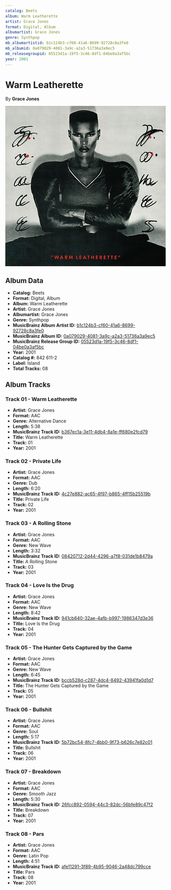 ```yaml
---
catalog: Beets
album: Warm Leatherette
artist: Grace Jones
format: Digital, Album
albumartist: Grace Jones
genre: Synthpop
mb_albumartistid: b1c124b3-cf60-41a6-8699-92728c8a3fe0
mb_albumid: 0a079029-4081-3a9c-a2a3-51736a3a9ec5
mb_releasegroupid: 05523d1a-19f5-3c46-8df1-04be0a3af5bc
year: 2001
---
```


# Warm Leatherette

By **Grace Jones**

![](../../assets/beetscovers/Grace_Jones-Warm_Leatherette.jpg)

## Album Data

- **Catalog:** Beets
- **Format:** Digital, Album
- **Album:** Warm Leatherette
- **Artist:** Grace Jones
- **Albumartist:** Grace Jones
- **Genre:** Synthpop
- **MusicBrainz Album Artist ID:** [b1c124b3-cf60-41a6-8699-92728c8a3fe0](https://musicbrainz.org/artist/b1c124b3-cf60-41a6-8699-92728c8a3fe0)
- **MusicBrainz Album ID:** [0a079029-4081-3a9c-a2a3-51736a3a9ec5](https://musicbrainz.org/release/0a079029-4081-3a9c-a2a3-51736a3a9ec5)
- **MusicBrainz Release Group ID:** [05523d1a-19f5-3c46-8df1-04be0a3af5bc](https://musicbrainz.org/release-group/05523d1a-19f5-3c46-8df1-04be0a3af5bc)
- **Year:** 2001
- **Catalog #:** 842 611-2
- **Label:** Island
- **Total Tracks:** 08

## Album Tracks

### Track 01 - Warm Leatherette

- **Artist:** Grace Jones
- **Format:** AAC
- **Genre:** Alternative Dance
- **Length:** 5:38
- **MusicBrainz Track ID:** [b367ec1a-3e11-4db4-8a1e-ff680e2fcd79](https://musicbrainz.org/recording/b367ec1a-3e11-4db4-8a1e-ff680e2fcd79)
- **Title:** Warm Leatherette
- **Track:** 01
- **Year:** 2001

### Track 02 - Private Life

- **Artist:** Grace Jones
- **Format:** AAC
- **Genre:** Dub
- **Length:** 6:20
- **MusicBrainz Track ID:** [4c27e882-ac65-4f97-b865-4ff15b25519b](https://musicbrainz.org/recording/4c27e882-ac65-4f97-b865-4ff15b25519b)
- **Title:** Private Life
- **Track:** 02
- **Year:** 2001

### Track 03 - A Rolling Stone

- **Artist:** Grace Jones
- **Format:** AAC
- **Genre:** New Wave
- **Length:** 3:32
- **MusicBrainz Track ID:** [08420712-2d44-4296-a7f8-031de1b8479a](https://musicbrainz.org/recording/08420712-2d44-4296-a7f8-031de1b8479a)
- **Title:** A Rolling Stone
- **Track:** 03
- **Year:** 2001

### Track 04 - Love Is the Drug

- **Artist:** Grace Jones
- **Format:** AAC
- **Genre:** New Wave
- **Length:** 8:42
- **MusicBrainz Track ID:** [941cb640-32ae-4afb-b997-1986347d3e36](https://musicbrainz.org/recording/941cb640-32ae-4afb-b997-1986347d3e36)
- **Title:** Love Is the Drug
- **Track:** 04
- **Year:** 2001

### Track 05 - The Hunter Gets Captured by the Game

- **Artist:** Grace Jones
- **Format:** AAC
- **Genre:** New Wave
- **Length:** 6:45
- **MusicBrainz Track ID:** [bccb528d-c287-4dc4-8492-43941fa0d1d7](https://musicbrainz.org/recording/bccb528d-c287-4dc4-8492-43941fa0d1d7)
- **Title:** The Hunter Gets Captured by the Game
- **Track:** 05
- **Year:** 2001

### Track 06 - Bullshit

- **Artist:** Grace Jones
- **Format:** AAC
- **Genre:** Soul
- **Length:** 5:17
- **MusicBrainz Track ID:** [5b72bc54-8fc7-4bb0-9f73-b626c7e82c01](https://musicbrainz.org/recording/5b72bc54-8fc7-4bb0-9f73-b626c7e82c01)
- **Title:** Bullshit
- **Track:** 06
- **Year:** 2001

### Track 07 - Breakdown

- **Artist:** Grace Jones
- **Format:** AAC
- **Genre:** Smooth Jazz
- **Length:** 5:30
- **MusicBrainz Track ID:** [26fcc892-0594-44c3-82dc-56bfe89c47f2](https://musicbrainz.org/recording/26fcc892-0594-44c3-82dc-56bfe89c47f2)
- **Title:** Breakdown
- **Track:** 07
- **Year:** 2001

### Track 08 - Pars

- **Artist:** Grace Jones
- **Format:** AAC
- **Genre:** Latin Pop
- **Length:** 4:51
- **MusicBrainz Track ID:** [afe11291-3f89-4b95-9046-2a48dc799cce](https://musicbrainz.org/recording/afe11291-3f89-4b95-9046-2a48dc799cce)
- **Title:** Pars
- **Track:** 08
- **Year:** 2001

